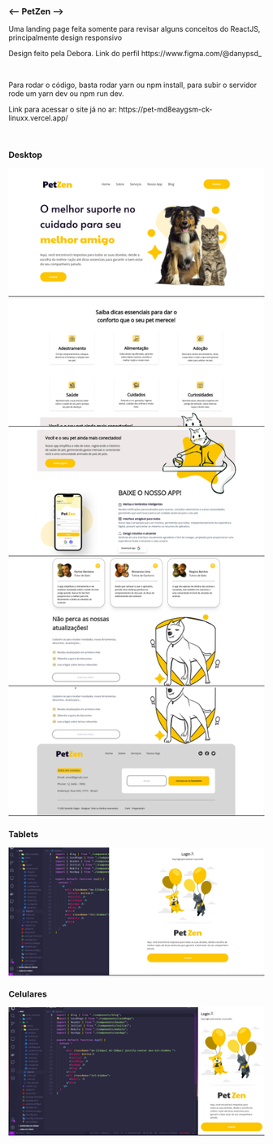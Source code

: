 ### <-- PetZen --> 
<p>Uma landing page feita somente para revisar alguns conceitos do ReactJS, principalmente design responsivo</p>
<p>Design feito pela Debora. Link do perfil https://www.figma.com/@danypsd_</p>
<br />

<p>Para rodar o código, basta rodar yarn ou npm install, para subir o servidor rode um yarn dev ou npm run dev.</p>
<p>Link para acessar o site já no ar: https://pet-md8eaygsm-ck-linuxx.vercel.app/</p>

<br />
<h3>Desktop</h3>

<img src="./src/assets/prints/pg01.png" />
<img src="./src/assets/prints/pg02.png" />
<img src="./src/assets/prints/pg03.png" />
<img src="./src/assets/prints/pg04.png" />
<img src="./src/assets/prints/pg05.png" />

<h3>Tablets</h3>

<img src="./src/assets/prints/pg06.png" />

<h3>Celulares</h3>

<img src="./src/assets/prints/pg07.png" />